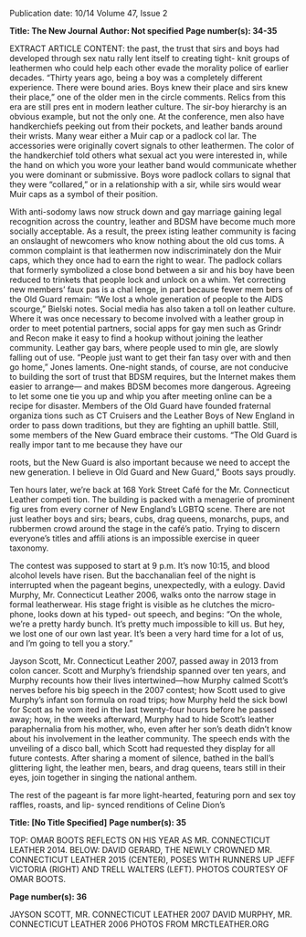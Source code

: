 Publication date: 10/14
Volume 47, Issue 2

**Title: The New Journal**
**Author: Not specified**
**Page number(s): 34-35**

EXTRACT ARTICLE CONTENT:
the past, the trust that sirs and boys 
had developed through sex natu­
rally lent itself to creating tight-
knit groups of leathermen who 
could help each other evade the 
morality police of earlier decades. 
“Thirty years ago, being a 
boy was a completely different 
experience. There were bound­
aries. Boys knew their place and 
sirs knew their place,” one of the 
older men in the circle comments. 
Relics from this era are still pres­
ent in modern leather culture. The 
sir-boy hierarchy is an obvious 
example, but not the only one. 
At the conference, men also have 
handkerchiefs peeking out from 
their pockets, and leather bands 
around their wrists. Many wear 
either a Muir cap or a padlock col­
lar. The accessories were originally 
covert signals to other leathermen. 
The color of the handkerchief told 
others what sexual act you were 
interested in, while the hand on 
which you wore your leather band 
would communicate whether you 
were dominant or submissive. 
Boys wore padlock collars to signal 
that they were “collared,” or in a 
relationship with a sir, while sirs 
would wear Muir caps as a symbol 
of their position.

With anti-sodomy laws now 
struck down and gay marriage 
gaining legal recognition across 
the country, leather and BDSM 
have become much more socially 
acceptable. As a result, the preex­
isting leather community is facing 
an onslaught of newcomers who 
know nothing about the old cus­
toms. A common complaint is that 
leathermen now indiscriminately 
don the Muir caps, which they 
once had to earn the right to wear. 
The padlock collars that formerly 
symbolized a close bond between 
a sir and his boy have been reduced 
to trinkets that people lock and 
unlock on a whim. Yet correcting 
new members’ faux pas is a chal­
lenge, in part because fewer mem­
bers of the Old Guard remain: “We 
lost a whole generation of people 
to the AIDS scourge,” Bielski notes. 
Social media has also taken 
a toll on leather culture. Where 
it was once necessary to become 
involved with a leather group in 
order to meet potential partners, 
social apps for gay men such as 
Grindr and Recon make it easy to 
find a hookup without joining the 
leather community. Leather gay 
bars, where people used to min­
gle, are slowly falling out of use. 
“People just want to get their fan­
tasy over with and then go home,” 
Jones laments.  One-night stands, 
of course, are not conducive to 
building the sort of trust that 
BDSM requires, but the Internet 
makes them easier to arrange—
and makes BDSM becomes more 
dangerous. Agreeing to let some­
one tie you up and whip you after 
meeting online can be a recipe 
for disaster. 
 Members of the Old Guard 
have founded fraternal organiza­
tions such as CT Cruisers and the 
Leather Boys of New England in 
order to pass down traditions, but 
they are fighting an uphill battle. 
Still, some members of the New 
Guard embrace their customs. 
“The Old Guard is really impor­
tant to me because they have our 


roots, but the New Guard is also 
important because we need to 
accept the new generation. I 
believe in Old Guard and New 
Guard,” Boots says proudly.


Ten hours later, we’re back 
at 168 York Street Café for the 
Mr. Connecticut Leather competi­
tion. The building is packed with 
a menagerie of prominent fig­
ures from every corner of New 
England’s LGBTQ scene. There are 
not just leather boys and sirs; bears, 
cubs, drag queens, monarchs, pups, 
and rubbermen crowd around the 
stage in the café’s patio. Trying to 
discern everyone’s titles and affili­
ations is an impossible exercise in 
queer taxonomy. 

The contest was supposed 
to start at 9 p.m. It’s now 10:15, 
and blood alcohol levels have 
risen. But the bacchanalian feel 
of the night is interrupted when 
the pageant begins, unexpectedly, 
with a eulogy. David Murphy, Mr. 
Connecticut Leather 2006, walks 
onto the narrow stage in formal 
leatherwear. His stage fright is 
visible as he clutches the micro­
phone, looks down at his typed-
out speech, and begins: “On the 
whole, we’re a pretty hardy bunch. 
It’s pretty much impossible to kill 
us. But hey, we lost one of our own 
last year. It’s been a very hard time 
for a lot of us, and I’m going to tell 
you a story.” 

Jayson Scott, Mr. Connecticut 
Leather 2007, passed away in 
2013 from colon cancer. Scott and 
Murphy’s friendship spanned over 
ten years, and Murphy recounts 
how their lives intertwined—how 
Murphy calmed Scott’s nerves 
before his big speech in the 2007 
contest; how Scott used to give 
Murphy’s infant son formula on 
road trips; how Murphy held the 
sick bowl for Scott as he vom­
ited in the last twenty-four hours 
before he passed away; how, in the 
weeks afterward, Murphy had to 
hide Scott’s leather paraphernalia 
from his mother, who, even after 
her son’s death didn’t know about 
his involvement in the leather 
community. The speech ends with 
the unveiling of a disco ball, which 
Scott had requested they display 
for all future contests. After sharing 
a moment of silence, bathed in the 
ball’s glittering light, the leather­
men, bears, and drag queens, tears 
still in their eyes, join together in 
singing the national anthem. 

The rest of the pageant is far 
more light-hearted, featuring porn 
and sex toy raffles, roasts, and lip-
synced renditions of Celine Dion’s 


**Title:  [No Title Specified]**
**Page number(s): 35**

TOP: OMAR BOOTS REFLECTS ON HIS YEAR AS MR. CONNECTICUT LEATHER 2014.
BELOW: DAVID GERARD, THE NEWLY CROWNED MR. CONNECTICUT LEATHER 2015 (CENTER), POSES WITH RUNNERS UP JEFF VICTORIA 
(RIGHT) AND TRELL WALTERS (LEFT). PHOTOS COURTESY OF OMAR BOOTS.


**Page number(s): 36**

JAYSON SCOTT, MR. CONNECTICUT LEATHER 2007
DAVID MURPHY, MR. CONNECTICUT LEATHER 2006
PHOTOS FROM MRCTLEATHER.ORG